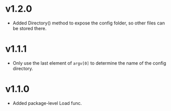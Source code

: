 # v1.2.0

* Added Directory() method to expose the config folder, so other files can be
  stored there.

# v1.1.1

* Only use the last element of `argv[0]` to determine the name of the
  config directory.

# v1.1.0

* Added package-level Load func.
